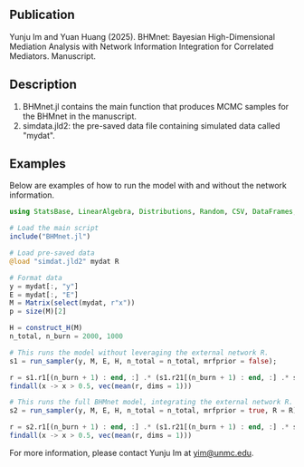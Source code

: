 ## Publication
Yunju Im and Yuan Huang (2025). BHMnet: Bayesian High-Dimensional Mediation Analysis with Network Information Integration for Correlated Mediators. Manuscript.

## Description
1) BHMnet.jl contains the main function that produces MCMC samples for the BHMnet in the manuscript. 
2) simdata.jld2: the pre-saved data file containing simulated data called "mydat". 

## Examples
Below are examples of how to run the model with and without the network information.

```julia
using StatsBase, LinearAlgebra, Distributions, Random, CSV, DataFrames, JLD2, RCall

# Load the main script
include("BHMnet.jl") 

# Load pre-saved data
@load "simdat.jld2" mydat R

# Format data
y = mydat[:, "y"]
E = mydat[:, "E"]
M = Matrix(select(mydat, r"x"))
p = size(M)[2]

H = construct_H(M)
n_total, n_burn = 2000, 1000

# This runs the model without leveraging the external network R.
s1 = run_sampler(y, M, E, H, n_total = n_total, mrfprior = false);

r = s1.r1[(n_burn + 1) : end, :] .* (s1.r21[(n_burn + 1) : end, :] .* s1.r22[(n_burn + 1) : end, :])
findall(x -> x > 0.5, vec(mean(r, dims = 1)))

# This runs the full BHMnet model, integrating the external network R.
s2 = run_sampler(y, M, E, H, n_total = n_total, mrfprior = true, R = R)

r = s2.r1[(n_burn + 1) : end, :] .* (s1.r21[(n_burn + 1) : end, :] .* s1.r22[(n_burn + 1) : end, :])
findall(x -> x > 0.5, vec(mean(r, dims = 1)))
```

For more information, please contact Yunju Im at yim@unmc.edu. 
